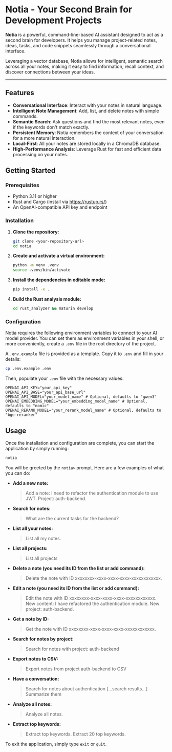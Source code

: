 # Notia - Your Second Brain for Development Projects

**Notia** is a powerful, command-line-based AI assistant designed to act as a second brain for developers. It helps you manage project-related notes, ideas, tasks, and code snippets seamlessly through a conversational interface.

Leveraging a vector database, Notia allows for intelligent, semantic search across all your notes, making it easy to find information, recall context, and discover connections between your ideas.

---

## Features

- **Conversational Interface**: Interact with your notes in natural language.
- **Intelligent Note Management**: Add, list, and delete notes with simple commands.
- **Semantic Search**: Ask questions and find the most relevant notes, even if the keywords don't match exactly.
- **Persistent Memory**: Notia remembers the context of your conversation for a more natural interaction.
- **Local-First**: All your notes are stored locally in a ChromaDB database.
- **High-Performance Analysis**: Leverage Rust for fast and efficient data processing on your notes.

## Getting Started

### Prerequisites

- Python 3.11 or higher
- Rust and Cargo (install via https://rustup.rs/)
- An OpenAI-compatible API key and endpoint

### Installation

1.  **Clone the repository:**
    ```bash
    git clone <your-repository-url>
    cd notia
    ```

2.  **Create and activate a virtual environment:**
    ```bash
    python -m venv .venv
    source .venv/bin/activate
    ```

3.  **Install the dependencies in editable mode:**
    ```bash
    pip install -e .
    ```

4.  **Build the Rust analysis module:**
    ```bash
    cd rust_analyzer && maturin develop
    ```

### Configuration

Notia requires the following environment variables to connect to your AI model provider. You can set them as environment variables in your shell, or more conveniently, create a `.env` file in the root directory of the project.

A `.env.example` file is provided as a template. Copy it to `.env` and fill in your details:

```bash
cp .env.example .env
```

Then, populate your `.env` file with the necessary values:

```
OPENAI_API_KEY="your_api_key"
OPENAI_API_BASE="your_api_base_url"
OPENAI_API_MODEL="your_model_name" # Optional, defaults to "qwen3"
OPENAI_EMBEDDING_MODEL="your_embedding_model_name" # Optional, defaults to "nomic"
OPENAI_RERANK_MODEL="your_rerank_model_name" # Optional, defaults to "bge-reranker"
```



## Usage

Once the installation and configuration are complete, you can start the application by simply running:

```bash
notia
```

You will be greeted by the `notia>` prompt. Here are a few examples of what you can do:

- **Add a new note:**
  > Add a note: I need to refactor the authentication module to use JWT. Project: auth-backend.

- **Search for notes:**
  > What are the current tasks for the backend?

- **List all your notes:**
  > List all my notes.

- **List all projects:**
  > List all projects

- **Delete a note (you need its ID from the list or add command):**
  > Delete the note with ID xxxxxxxx-xxxx-xxxx-xxxx-xxxxxxxxxxxx.

- **Edit a note (you need its ID from the list or add command):**
  > Edit the note with ID xxxxxxxx-xxxx-xxxx-xxxx-xxxxxxxxxxxx. New content: I have refactored the authentication module. New project: auth-backend.

- **Get a note by ID:**
  > Get the note with ID xxxxxxxx-xxxx-xxxx-xxxx-xxxxxxxxxxxx.

- **Search for notes by project:**
  > Search for notes with project: auth-backend

- **Export notes to CSV:**
  > Export notes from project auth-backend to CSV

- **Have a conversation:**
  > Search for notes about authentication
  > [...search results...]
  > Summarize them

- **Analyze all notes:**
  > Analyze all notes.

- **Extract top keywords:**
  > Extract top keywords.
  > Extract 20 top keywords.

To exit the application, simply type `exit` or `quit`.
